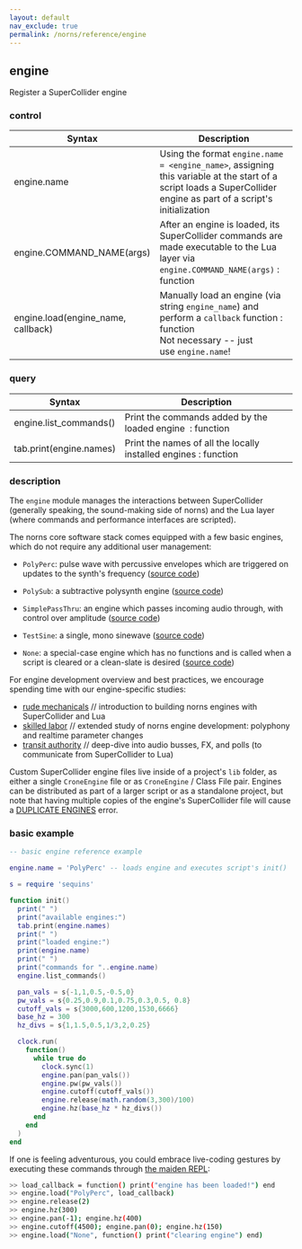 ```yaml
---
layout: default
nav_exclude: true
permalink: /norns/reference/engine
---
```


## engine

Register a SuperCollider engine

### control

| Syntax                             | Description                                                                                                                                                        |
| ---------------------------------- | ------------------------------------------------------------------------------------------------------------------------------------------------------------------ |
| engine.name                        | Using the format `engine.name = <engine_name>`, assigning this variable at the start of a script loads a SuperCollider engine as part of a script's initialization |
| engine.COMMAND_NAME(args)          | After an engine is loaded, its SuperCollider commands are made executable to the Lua layer via `engine.COMMAND_NAME(args)` : function                              |
| engine.load(engine_name, callback) | Manually load an engine (via string `engine_name`) and perform a `callback` function : function<br/>Not necessary -- just use `engine.name`!                       |

### query

| Syntax                  | Description                                                     |
| ----------------------- | --------------------------------------------------------------- |
| engine.list_commands()  | Print the commands added by the loaded engine  : function       |
| tab.print(engine.names) | Print the names of all the locally installed engines : function |

### description

The `engine` module manages the interactions between SuperCollider (generally speaking, the sound-making side of norns) and the Lua layer (where commands and performance interfaces are scripted).

The norns core software stack comes equipped with a few basic engines, which do not require any additional user management:

- `PolyPerc`: pulse wave with percussive envelopes which are triggered on updates to the synth's frequency ([source code](https://github.com/monome/norns/blob/main/sc/engines/Engine_PolyPerc.sc))

- `PolySub`: a subtractive polysynth engine ([source code](https://github.com/monome/norns/blob/main/sc/engines/Engine_PolySub.sc))

- `SimplePassThru`: an engine which passes incoming audio through, with control over amplitude ([source code](https://github.com/monome/norns/blob/main/sc/engines/Engine_SimplePassThru.sc))

- `TestSine`: a single, mono sinewave  ([source code](https://github.com/monome/norns/blob/main/sc/engines/Engine_TestSine.sc))

- `None`: a special-case engine which has no functions and is called when a script is cleared or a clean-slate is desired ([source code](https://github.com/monome/norns/blob/15c9cf9304d500b28c7ad04d6ddf4f85a4a6d095/sc/core/CroneEngine.sc#L83-L92))

For engine development overview and best practices, we encourage spending time with our engine-specific studies:

- [rude mechanicals](/docs/norns/engine-study-1/) // introduction to building norns engines with SuperCollider and Lua
- [skilled labor](/docs/norns/engine-study-2/) // extended study of norns engine development: polyphony and realtime parameter changes
- [transit authority](/docs/norns/engine-study-3/) // deep-dive into audio busses, FX, and polls (to communicate from SuperCollider to Lua)

Custom SuperCollider engine files live inside of a project's `lib` folder, as either a single `CroneEngine` file or as `CroneEngine` / Class File pair. Engines can be distributed as part of a larger script or as a standalone project, but note that having multiple copies of the engine's SuperCollider file will cause a [DUPLICATE ENGINES](/docs/norns/help/software/#duplicate-engines) error.

### basic example

```lua
-- basic engine reference example

engine.name = 'PolyPerc' -- loads engine and executes script's init()

s = require 'sequins'

function init()
  print(" ")
  print("available engines:")
  tab.print(engine.names)
  print(" ")
  print("loaded engine:")
  print(engine.name)
  print(" ")
  print("commands for "..engine.name)
  engine.list_commands()

  pan_vals = s{-1,1,0.5,-0.5,0}
  pw_vals = s{0.25,0.9,0.1,0.75,0.3,0.5, 0.8}
  cutoff_vals = s{3000,600,1200,1530,6666}
  base_hz = 300
  hz_divs = s{1,1.5,0.5,1/3,2,0.25}

  clock.run(
    function()
      while true do
        clock.sync(1)
        engine.pan(pan_vals())
        engine.pw(pw_vals())
        engine.cutoff(cutoff_vals())
        engine.release(math.random(3,300)/100)
        engine.hz(base_hz * hz_divs())
      end
    end
  )
end
```

If one is feeling adventurous, you could embrace live-coding gestures by executing these commands through [the maiden REPL](/docs/norns/maiden/#repl):

```bash
>> load_callback = function() print("engine has been loaded!") end
>> engine.load("PolyPerc", load_callback)
>> engine.release(2)
>> engine.hz(300)
>> engine.pan(-1); engine.hz(400)
>> engine.cutoff(4500); engine.pan(0); engine.hz(150)
>> engine.load("None", function() print("clearing engine") end)
```
